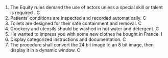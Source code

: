 1. The Equity rules demand the use of actors unless a special skill or talent is required . C
2. Patients’ conditions are inspected and recorded automatically. C
3. Toilets are designed for their safe containment and removal. C
4. Crockery and utensils should be washed in hot water and detergent. C
5. He wanted to impress you with some new clothes he bought in France. I
6. Display categorized instructions and documentation. C
7. The procedure shall convert the 24 bit image to an 8 bit image, then display it in a dynamic window. C